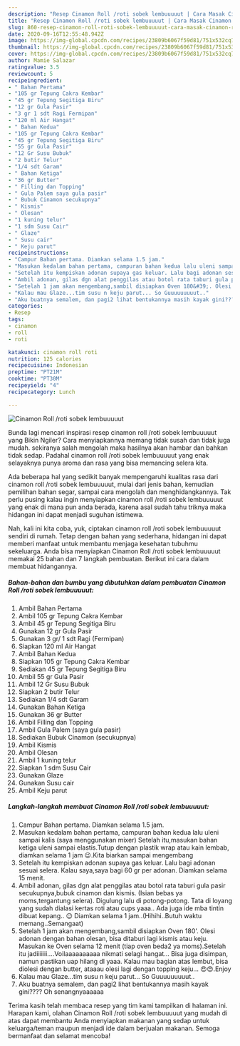 ```yaml
---
description: "Resep Cinamon Roll /roti sobek lembuuuuut | Cara Masak Cinamon Roll /roti sobek lembuuuuut Yang Lezat Sekali"
title: "Resep Cinamon Roll /roti sobek lembuuuuut | Cara Masak Cinamon Roll /roti sobek lembuuuuut Yang Lezat Sekali"
slug: 860-resep-cinamon-roll-roti-sobek-lembuuuuut-cara-masak-cinamon-roll-roti-sobek-lembuuuuut-yang-lezat-sekali
date: 2020-09-16T12:55:48.942Z
image: https://img-global.cpcdn.com/recipes/23809b6067f59d81/751x532cq70/cinamon-roll-roti-sobek-lembuuuuut-foto-resep-utama.jpg
thumbnail: https://img-global.cpcdn.com/recipes/23809b6067f59d81/751x532cq70/cinamon-roll-roti-sobek-lembuuuuut-foto-resep-utama.jpg
cover: https://img-global.cpcdn.com/recipes/23809b6067f59d81/751x532cq70/cinamon-roll-roti-sobek-lembuuuuut-foto-resep-utama.jpg
author: Mamie Salazar
ratingvalue: 3.5
reviewcount: 5
recipeingredient:
- " Bahan Pertama"
- "105 gr Tepung Cakra Kembar"
- "45 gr Tepung Segitiga Biru"
- "12 gr Gula Pasir"
- "3 gr 1 sdt Ragi Fermipan"
- "120 ml Air Hangat"
- " Bahan Kedua"
- "105 gr Tepung Cakra Kembar"
- "45 gr Tepung Segitiga Biru"
- "55 gr Gula Pasir"
- "12 Gr Susu Bubuk"
- "2 butir Telur"
- "1/4 sdt Garam"
- " Bahan Ketiga"
- "36 gr Butter"
- " Filling dan Topping"
- " Gula Palem saya gula pasir"
- " Bubuk Cinamon secukupnya"
- " Kismis"
- " Olesan"
- "1 kuning telur"
- "1 sdm Susu Cair"
- " Glaze"
- " Susu cair"
- " Keju parut"
recipeinstructions:
- "Campur Bahan pertama. Diamkan selama 1.5 jam."
- "Masukan kedalam bahan pertama, campuran bahan kedua lalu uleni sampai kalis (saya menggunakan mixer) Setelah itu,masukan bahan ketiga uleni sampai elastis.Tutup dengan plastik wrap atau kain lembab, diamkan selama 1 jam 😉.Kita biarkan sampai mengembang"
- "Setelah itu kempiskan adonan supaya gas keluar. Lalu bagi adonan sesuai selera. Kalau saya,saya bagi 60 gr per adonan. Diamkan selama 15 menit."
- "Ambil adonan, gilas dgn alat penggilas atau botol rata taburi gula pasir secukupnya,bubuk cinamon dan kismis. (Isian bebas ya moms,tergantung selera). Digulung lalu di potong-potong. Tata di loyang yang sudah dialasi kertas roti atau cups yaaa.. Ada juga ide mba tintin dibuat kepang.. 😉 Diamkan selama 1 jam..(Hihihi..Butuh waktu memang..Semangaat)"
- "Setelah 1 jam akan mengembang,sambil disiapkan Oven 180&#39;. Olesi adonan dengan bahan olesan, bisa ditaburi lagi kismis atau keju. Masukan ke Oven selama 12 menit (tiap oven beda2 ya moms).Setelah itu jadiiiiiii....Voilaaaaaaaaaa nikmati selagi hangat... Bisa juga disimpan, namun pastikan uap hilang dl yaaa. Kalau mau bagian atas lembut, bisa diolesi dengan butter, ataaau olesi lagi dengan topping keju... 😍😍.Enjoy"
- "Kalau mau Glaze...tim susu n keju parut... So Guuuuuuuuut.."
- "Aku buatnya semalem, dan pagi2 lihat bentukannya masih kayak gini???? Oh senangnyaaaaaa"
categories:
- Resep
tags:
- cinamon
- roll
- roti

katakunci: cinamon roll roti 
nutrition: 125 calories
recipecuisine: Indonesian
preptime: "PT21M"
cooktime: "PT30M"
recipeyield: "4"
recipecategory: Lunch

---
```



![Cinamon Roll /roti sobek lembuuuuut](https://img-global.cpcdn.com/recipes/23809b6067f59d81/751x532cq70/cinamon-roll-roti-sobek-lembuuuuut-foto-resep-utama.jpg)

Bunda lagi mencari inspirasi resep cinamon roll /roti sobek lembuuuuut yang Bikin Ngiler? Cara menyiapkannya memang tidak susah dan tidak juga mudah. sekiranya salah mengolah maka hasilnya akan hambar dan bahkan tidak sedap. Padahal cinamon roll /roti sobek lembuuuuut yang enak selayaknya punya aroma dan rasa yang bisa memancing selera kita.

Ada beberapa hal yang sedikit banyak mempengaruhi kualitas rasa dari cinamon roll /roti sobek lembuuuuut, mulai dari jenis bahan, kemudian pemilihan bahan segar, sampai cara mengolah dan menghidangkannya. Tak perlu pusing kalau ingin menyiapkan cinamon roll /roti sobek lembuuuuut yang enak di mana pun anda berada, karena asal sudah tahu triknya maka hidangan ini dapat menjadi suguhan istimewa.




Nah, kali ini kita coba, yuk, ciptakan cinamon roll /roti sobek lembuuuuut sendiri di rumah. Tetap dengan bahan yang sederhana, hidangan ini dapat memberi manfaat untuk membantu menjaga kesehatan tubuhmu sekeluarga. Anda bisa menyiapkan Cinamon Roll /roti sobek lembuuuuut memakai 25 bahan dan 7 langkah pembuatan. Berikut ini cara dalam membuat hidangannya.

<!--inarticleads1-->

##### Bahan-bahan dan bumbu yang dibutuhkan dalam pembuatan Cinamon Roll /roti sobek lembuuuuut:

1. Ambil  Bahan Pertama
1. Ambil 105 gr Tepung Cakra Kembar
1. Ambil 45 gr Tepung Segitiga Biru
1. Gunakan 12 gr Gula Pasir
1. Gunakan 3 gr/ 1 sdt Ragi (Fermipan)
1. Siapkan 120 ml Air Hangat
1. Ambil  Bahan Kedua
1. Siapkan 105 gr Tepung Cakra Kembar
1. Sediakan 45 gr Tepung Segitiga Biru
1. Ambil 55 gr Gula Pasir
1. Ambil 12 Gr Susu Bubuk
1. Siapkan 2 butir Telur
1. Sediakan 1/4 sdt Garam
1. Gunakan  Bahan Ketiga
1. Gunakan 36 gr Butter
1. Ambil  Filling dan Topping
1. Ambil  Gula Palem (saya gula pasir)
1. Sediakan  Bubuk Cinamon (secukupnya)
1. Ambil  Kismis
1. Ambil  Olesan
1. Ambil 1 kuning telur
1. Siapkan 1 sdm Susu Cair
1. Gunakan  Glaze
1. Gunakan  Susu cair
1. Ambil  Keju parut




<!--inarticleads2-->

##### Langkah-langkah membuat Cinamon Roll /roti sobek lembuuuuut:

1. Campur Bahan pertama. Diamkan selama 1.5 jam.
1. Masukan kedalam bahan pertama, campuran bahan kedua lalu uleni sampai kalis (saya menggunakan mixer) Setelah itu,masukan bahan ketiga uleni sampai elastis.Tutup dengan plastik wrap atau kain lembab, diamkan selama 1 jam 😉.Kita biarkan sampai mengembang
1. Setelah itu kempiskan adonan supaya gas keluar. Lalu bagi adonan sesuai selera. Kalau saya,saya bagi 60 gr per adonan. Diamkan selama 15 menit.
1. Ambil adonan, gilas dgn alat penggilas atau botol rata taburi gula pasir secukupnya,bubuk cinamon dan kismis. (Isian bebas ya moms,tergantung selera). Digulung lalu di potong-potong. Tata di loyang yang sudah dialasi kertas roti atau cups yaaa.. Ada juga ide mba tintin dibuat kepang.. 😉 Diamkan selama 1 jam..(Hihihi..Butuh waktu memang..Semangaat)
1. Setelah 1 jam akan mengembang,sambil disiapkan Oven 180&#39;. Olesi adonan dengan bahan olesan, bisa ditaburi lagi kismis atau keju. Masukan ke Oven selama 12 menit (tiap oven beda2 ya moms).Setelah itu jadiiiiiii....Voilaaaaaaaaaa nikmati selagi hangat... Bisa juga disimpan, namun pastikan uap hilang dl yaaa. Kalau mau bagian atas lembut, bisa diolesi dengan butter, ataaau olesi lagi dengan topping keju... 😍😍.Enjoy
1. Kalau mau Glaze...tim susu n keju parut... So Guuuuuuuuut..
1. Aku buatnya semalem, dan pagi2 lihat bentukannya masih kayak gini???? Oh senangnyaaaaaa




Terima kasih telah membaca resep yang tim kami tampilkan di halaman ini. Harapan kami, olahan Cinamon Roll /roti sobek lembuuuuut yang mudah di atas dapat membantu Anda menyiapkan makanan yang sedap untuk keluarga/teman maupun menjadi ide dalam berjualan makanan. Semoga bermanfaat dan selamat mencoba!
